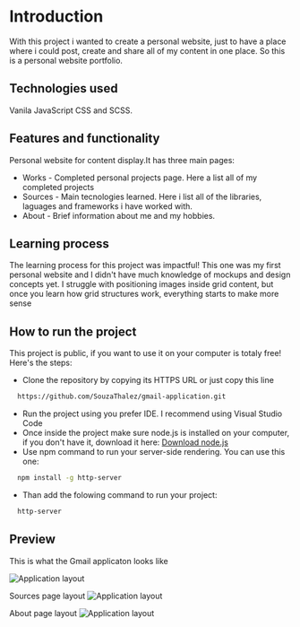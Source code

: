 # Introduction

With this project i wanted to create a personal website, just to have a place where i could post, create and share all of my content in one place. 
So this is a personal website portfolio.

## Technologies used

Vanila JavaScript CSS and SCSS.

## Features and functionality 

Personal website for content display.It has three main pages:
* Works - Completed personal projects page. Here a list all of my completed projects
* Sources - Main tecnologies learned. Here i list all of the libraries, laguages and frameworks i have worked with.
* About - Brief information about me and my hobbies.

## Learning process 

The learning process for this project was impactful! This one was my first personal website and I didn't have much knowledge of mockups and design concepts yet. 
I struggle with positioning images inside grid content, but once you learn how grid structures work, everything starts to make more sense 

## How to run the project 

This project is public, if you want to use it on your computer is totaly free!
Here's the steps: 
* Clone the repository by copying its HTTPS URL or just copy this line
```bash
  https://github.com/SouzaThalez/gmail-application.git
```
* Run the project using you prefer IDE. I recommend using Visual Studio Code
* Once inside the project make sure node.js is installed on your computer, if you don't have it, download it here: [Download node.js](https://nodejs.org/en/download)
* Use npm command to run your server-side rendering. You can use this one:
```bash
  npm install -g http-server
```
* Than add the folowing command to run your project:
```bash
  http-server
```
 ## Preview
 This is what the Gmail applicaton looks like

![Application layout](images/pimg1.png)

Sources page layout
![Application layout](images/pimg2.png)

About page layout
![Application layout](images/pimg3.png)

